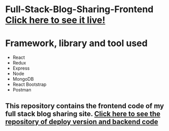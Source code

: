 # Full-Stack-Blog-Sharing-Frontend [Click here to see it live!](https://full-stack-blog-sharing.herokuapp.com/)

# Framework, library and tool used

- React
- Redux
- Express
- Node
- MongoDB
- React Bootstrap
- Postman

## This repository contains the frontend code of my full stack blog sharing site. [Click here to see the repository of deploy version and backend code](https://github.com/HangCcZ/Full-Stack-Blog-Sharing-Deploy)
